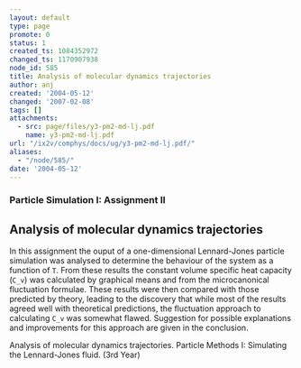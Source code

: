 ```yaml
---
layout: default
type: page
promote: 0
status: 1
created_ts: 1084352972
changed_ts: 1170907938
node_id: 585
title: Analysis of molecular dynamics trajectories
author: anj
created: '2004-05-12'
changed: '2007-02-08'
tags: []
attachments:
  - src: page/files/y3-pm2-md-lj.pdf
    name: y3-pm2-md-lj.pdf
url: "/ix2v/comphys/docs/ug/y3-pm2-md-lj.pdf/"
aliases:
  - "/node/585/"
date: '2004-05-12'
---
```

### Particle Simulation I: Assignment II
## Analysis of molecular dynamics trajectories
In this assignment the ouput of a one-dimensional
Lennard-Jones particle simulation was analysed to
determine the behaviour of the system as a function of
`T`. From these results the constant volume specific
heat capacity (`C_v`) was calculated by graphical means
and from the microcanonical fluctuation formulae.
These results were then compared with those
predicted by theory, leading to the discovery that while
most of the results agreed well with theoretical
predictions, the fluctuation approach to calculating `C_v`
was somewhat flawed. Suggestion for possible
explanations and improvements for this approach are
given in the conclusion.

Analysis of molecular dynamics trajectories.  Particle Methods I: Simulating the Lennard-Jones fluid. (3rd Year)
